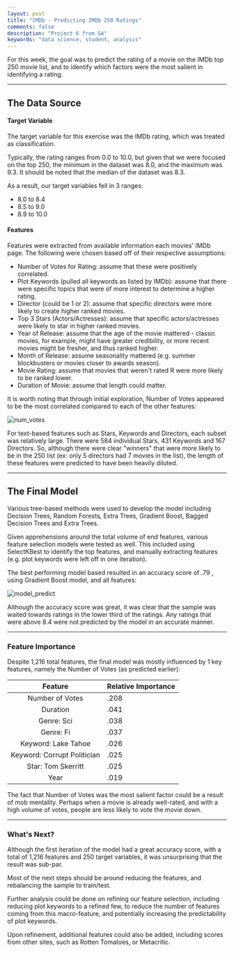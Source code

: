 ```yaml
---
layout: post
title: "IMDb - Predicting IMDb 250 Ratings"
comments: false
description: "Project 6 from GA"
keywords: "data science, student, analysis"
---
```


For this week, the goal was to predict the rating of a movie on the IMDb top 250 movie list, and to identify which factors were the most salient in identifying a rating.

---

## The Data Source 

#### Target Variable

The target variable for this exercise was the IMDb rating, which was treated as classification. 

Typically, the rating ranges from 0.0 to 10.0, but given that we were focused on the top 250, the minimum in the dataset was 8.0, and the maximum was 9.3. It should be noted that the median of the dataset was 8.3.

As a result, our target variables fell in 3 ranges:

- 8.0 to 8.4
- 8.5 to 9.0
- 8.9 to 10.0

#### Features

Features were extracted from available information each movies' IMDb page. The following were chosen based off of their respective assumptions:

- Number of Votes for Rating: assume that these were positively correlated. 
- Plot Keywords (pulled all keywords as listed by IMDb): assume that there were specific topics that were of more interest to determine a higher rating. 
- Director (could be 1 or 2): assume that specific directors were more likely to create higher ranked movies.
- Top 3 Stars (Actors/Actresses): assume that specific actors/actresses were likely to star in higher ranked movies.
- Year of Release: assume that the age of the movie mattered - classic movies, for example, might have greater credibility, or more recent movies might be fresher, and thus ranked higher.
- Month of Release: assume seasonality mattered (e.g. summer blockbusters or movies closer to awards season).
- Movie Rating: assume that movies that weren't rated R were more likely to be ranked lower.
- Duration of Movie: assume that length could matter.

It is worth noting that through initial exploration, Number of Votes appeared to be the most correlated compared to each of the other features:

![num_votes](http://yoyoyokatty.github.io/images_kl/project6-imdb/num_votes.png)

For text-based features such as Stars, Keywords and Directors, each subset was relatively large. There were 584 individual Stars, 431 Keywords and 167 Directors. So, although there were clear "winners" that were more likely to be in the 250 list (ex: only 5 directors had 7 movies in the list), the length of these features were predicted to have been heavily diluted.

---

## The Final Model

Various tree-based methods were used to develop the model including Decision Trees, Random Forests, Extra Trees, Gradient Boost, Bagged Decision Trees and Extra Trees. 

Given apprehensions around the total volume of end features, various feature selection models were tested as well. This included using SelectKBest to identify the top features, and manually extracting features (e.g. plot keywords were left off in one iteration).

The best performing model based resulted in an accuracy score of .79 , using Gradient Boost model, and all features:

![model_predict](http://yoyoyokatty.github.io/images_kl/project6-imdb/confusion_matrix.png)

Although the accuracy score was great, it was clear that the sample was waited towards ratings in the lower third of the ratings. Any ratings that were above 8.4 were not predicted by the model in an accurate manner.


---

### Feature Importance

Despite 1,216 total features, the final model was mostly influenced by 1 key features, namely the Number of Votes (as predicted earlier):

|          Feature            | Relative Importance | 
|:---------------------------:|---------------------|
| Number of Votes             | .208                |
| Duration                    | .041                |
| Genre: Sci                  | .038                |
| Genre: Fi                   | .037                |
| Keyword: Lake Tahoe         | .026                |
| Keyword: Corrupt Politician | .025                |
| Star: Tom Skerritt          | .025                |
| Year                        | .019                |

The fact that Number of Votes was the most salient factor could be a result of mob mentality. Perhaps when a movie is already well-rated, and with a high volume of votes, people are less likely to vote the movie down. 


---

### What's Next?

Although the first iteration of the model had a great accuracy score, with a total of 1,216 features and 250 target variables, it was unsurprising that the result was sub-par.

Most of the next steps should be around reducing the features, and rebalancing the sample to train/test.

Further analysis could be done on refining our feature selection, including reducing plot keywords to a refined few, to reduce the number of features coming from this macro-feature, and potentially increasing the predictability of plot keywords. 

Upon refinement, additional features could also be added, including scores from other sites, such as Rotten Tomatoes, or Metacritic. 
